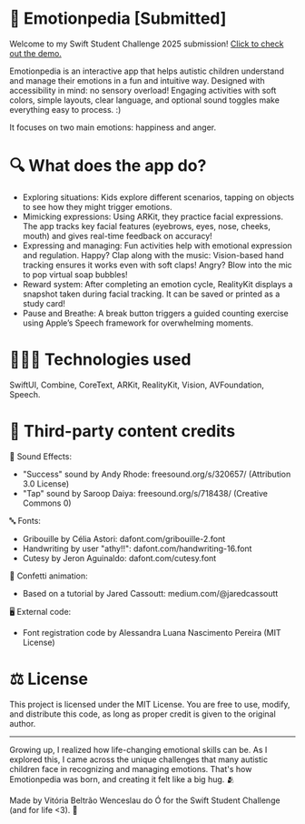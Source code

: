 # 🧠 Emotionpedia [Submitted]

Welcome to my Swift Student Challenge 2025 submission! [Click to check out the demo.](https://www.youtube.com/watch?v=I3oGPtrsfME)

Emotionpedia is an interactive app that helps autistic children understand and manage their emotions in a fun and intuitive way. Designed with accessibility in mind: no sensory overload! Engaging activities with soft colors, simple layouts, clear language, and optional sound toggles make everything easy to process. :)

It focuses on two main emotions: happiness and anger.

# 🔍 What does the app do?

- Exploring situations: Kids explore different scenarios, tapping on objects to see how they might trigger emotions.
- Mimicking expressions: Using ARKit, they practice facial expressions. The app tracks key facial features (eyebrows, eyes, nose, cheeks, mouth) and gives real-time feedback on accuracy!
- Expressing and managing: Fun activities help with emotional expression and regulation. Happy? Clap along with the music: Vision-based hand tracking ensures it works even with soft claps! Angry? Blow into the mic to pop virtual soap bubbles!
- Reward system: After completing an emotion cycle, RealityKit displays a snapshot taken during facial tracking. It can be saved or printed as a study card!
- Pause and Breathe: A break button triggers a guided counting exercise using Apple’s Speech framework for overwhelming moments.

# 👩🏻‍💻 Technologies used

SwiftUI, Combine, CoreText, ARKit, RealityKit, Vision, AVFoundation, Speech.

# 🤝 Third-party content credits

🎵 Sound Effects:

- "Success" sound by Andy Rhode: freesound.org/s/320657/ (Attribution 3.0 License)
- "Tap" sound by Saroop Daiya: freesound.org/s/718438/ (Creative Commons 0)

🔤 Fonts:

- Gribouille by Célia Astori: dafont.com/gribouille-2.font
- Handwriting by user "athy!!": dafont.com/handwriting-16.font
- Cutesy by Jeron Aguinaldo: dafont.com/cutesy.font
  
🎉 Confetti animation:

- Based on a tutorial by Jared Cassoutt: medium.com/@jaredcassoutt

🖥️ External code:

- Font registration code by Alessandra Luana Nascimento Pereira (MIT License)

# ⚖️ License

This project is licensed under the MIT License. You are free to use, modify, and distribute this code, as long as proper credit is given to the original author.

------
Growing up, I realized how life-changing emotional skills can be. As I explored this, I came across the unique challenges that many autistic children face in recognizing and managing emotions. That's how Emotionpedia was born, and creating it felt like a big hug. 🫂

Made by Vitória Beltrão Wenceslau do Ó for the Swift Student Challenge (and for life <3). 🍎
